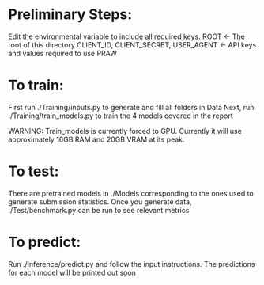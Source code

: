 # Preliminary Steps:
Edit the environmental variable to include all required keys:
ROOT <- The root of this directory
CLIENT_ID, CLIENT_SECRET, USER_AGENT <- API keys and values required to use PRAW

# To train:
First run ./Training/inputs.py to generate and fill all folders in Data
Next, run ./Training/train_models.py to train the 4 models covered in the report

WARNING: Train_models is currently forced to GPU. Currently it will use approximately 16GB RAM and 20GB VRAM at its peak. 

# To test:
There are pretrained models in ./Models corresponding to the ones used to generate submission statistics.
Once you generate data, ./Test/benchmark.py can be run to see relevant metrics

# To predict:
Run ./Inference/predict.py and follow the input instructions. 
The predictions for each model will be printed out soon
